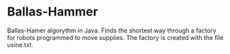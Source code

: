 # Ballas-Hammer
Ballas-Hamer algorythm in Java.
Finds the shortest way through a factory for robots programmed to move supplies.
The factory is created with the file usine.txt.
